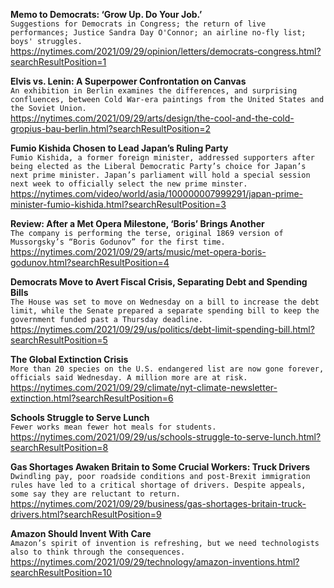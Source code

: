 **Memo to Democrats: ‘Grow Up. Do Your Job.’**\
`Suggestions for Democrats in Congress; the return of live performances; Justice Sandra Day O'Connor; an airline no-fly list; boys' struggles.`\
https://nytimes.com/2021/09/29/opinion/letters/democrats-congress.html?searchResultPosition=1

**Elvis vs. Lenin: A Superpower Confrontation on Canvas**\
`An exhibition in Berlin examines the differences, and surprising confluences, between Cold War-era paintings from the United States and the Soviet Union.`\
https://nytimes.com/2021/09/29/arts/design/the-cool-and-the-cold-gropius-bau-berlin.html?searchResultPosition=2

**Fumio Kishida Chosen to Lead Japan’s Ruling Party**\
`Fumio Kishida, a former foreign minister, addressed supporters after being elected as the Liberal Democratic Party’s choice for Japan’s next prime minister. Japan’s parliament will hold a special session next week to officially select the new prime minster.`\
https://nytimes.com/video/world/asia/100000007999291/japan-prime-minister-fumio-kishida.html?searchResultPosition=3

**Review: After a Met Opera Milestone, ‘Boris’ Brings Another**\
`The company is performing the terse, original 1869 version of Mussorgsky’s “Boris Godunov” for the first time.`\
https://nytimes.com/2021/09/29/arts/music/met-opera-boris-godunov.html?searchResultPosition=4

**Democrats Move to Avert Fiscal Crisis, Separating Debt and Spending Bills**\
`The House was set to move on Wednesday on a bill to increase the debt limit, while the Senate prepared a separate spending bill to keep the government funded past a Thursday deadline.`\
https://nytimes.com/2021/09/29/us/politics/debt-limit-spending-bill.html?searchResultPosition=5

**The Global Extinction Crisis**\
`More than 20 species on the U.S. endangered list are now gone forever, officials said Wednesday. A million more are at risk.`\
https://nytimes.com/2021/09/29/climate/nyt-climate-newsletter-extinction.html?searchResultPosition=6

**Schools Struggle to Serve Lunch**\
`Fewer works mean fewer hot meals for students.`\
https://nytimes.com/2021/09/29/us/schools-struggle-to-serve-lunch.html?searchResultPosition=8

**Gas Shortages Awaken Britain to Some Crucial Workers: Truck Drivers**\
`Dwindling pay, poor roadside conditions and post-Brexit immigration rules have led to a critical shortage of drivers. Despite appeals, some say they are reluctant to return.`\
https://nytimes.com/2021/09/29/business/gas-shortages-britain-truck-drivers.html?searchResultPosition=9

**Amazon Should Invent With Care**\
`Amazon’s spirit of invention is refreshing, but we need technologists also to think through the consequences.`\
https://nytimes.com/2021/09/29/technology/amazon-inventions.html?searchResultPosition=10

